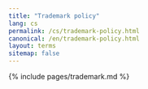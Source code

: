 ```yaml
---
title: "Trademark policy"
lang: cs
permalink: /cs/trademark-policy.html
canonical: /en/trademark-policy.html
layout: terms
sitemap: false
---
```


{% include pages/trademark.md %}
